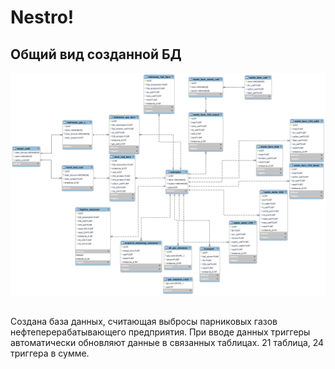 # Nestro!
## Общий вид созданной БД
![Diagram](https://github.com/Burunduke/Nestro/blob/main/Diagram.png)

##
Создана база данных, считающая выбросы парниковых газов нефтеперерабатывающего предприятия. При вводе данных триггеры автоматически обновляют данные в связанных таблицах. 21 таблица, 24 триггера в сумме.
